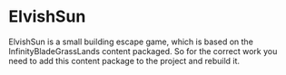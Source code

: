 # ElvishSun

ElvishSun is a small building escape game, which is based on the InfinityBladeGrassLands content packaged.
So for the correct work you need to add this content package to the project and rebuild it.
